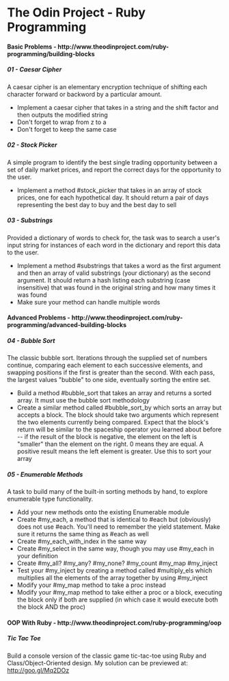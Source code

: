 # The Odin Project - Ruby Programming

<h4>Basic Problems - http://www.theodinproject.com/ruby-programming/building-blocks</h4>

<h5>01 - Caesar Cipher</h5>

  A caesar cipher is an elementary encryption technique of shifting each character forward or backword by a particular amount.
  <ul>
  <li>Implement a caesar cipher that takes in a string and the shift factor and then outputs the modified string</li>
  <li>Don't forget to wrap from z to a</li>
  <li>Don't forget to keep the same case</li>
  </ul>
  
<h5>02 - Stock Picker</h5>

  A simple program to identify the best single trading opportunity between a set of daily market prices, and report the correct days for the opportunity to the user.
  <ul>
  <li>Implement a method #stock_picker that takes in an array of stock prices, one for each hypothetical day. It should return a pair of days representing the best day to buy and the best day to sell</li>
  </ul>

<h5>03 - Substrings</h5>

  Provided a dictionary of words to check for, the task was to search a user's input string for instances of each word in the dictionary and report this data to the user.
  <ul>
  <li>Implement a method #substrings that takes a word as the first argument and then an array of valid substrings (your dictionary) as the second argument. It should return a hash listing each substring (case insensitive) that was found in the original string and how many times it was found</li>
  <li>Make sure your method can handle multiple words</li>
  </ul>

<h4>Advanced Problems - http://www.theodinproject.com/ruby-programming/advanced-building-blocks</h4>

<h5>04 - Bubble Sort</h5>

  The classic bubble sort. Iterations through the supplied set of numbers continue, comparing each element to each successive elements, and swapping positions if the first is greater than the second. With each pass, the largest values "bubble" to one side, eventually sorting the entire set.
  <ul>
  <li>Build a method #bubble_sort that takes an array and returns a sorted array. It must use the bubble sort methodology</li>
  <li>Create a similar method called #bubble_sort_by which sorts an array but accepts a block. The block should take two arguments which represent the two elements currently being compared. Expect that the block's return will be similar to the spaceship operator you learned about before -- if the result of the block is negative, the element on the left is "smaller" than the element on the right. 0 means they are equal. A positive result means the left element is greater. Use this to sort your array</li>
  </ul>

<h5>05 - Enumerable Methods</h5>

  A task to build many of the built-in sorting methods by hand, to explore enumerable type functionality.
  <ul>
  <li>Add your new methods onto the existing Enumerable module</li>
  <li>Create #my_each, a method that is identical to #each but (obviously) does not use #each. You'll need to remember the yield statement. Make sure it returns the same thing as #each as well</li>
  <li>Create #my_each_with_index in the same way</li>
  <li>Create #my_select in the same way, though you may use #my_each in your definition</li>
  <li>Create #my_all? #my_any? #my_none? #my_count #my_map #my_inject</li>
  <li>Test your #my_inject by creating a method called #multiply_els which multiplies all the elements of the array together by using #my_inject</li>
  <li>Modify your #my_map method to take a proc instead</li>
  <li>Modify your #my_map method to take either a proc or a block, executing the block only if both are supplied (in which case it would execute both the block AND the proc)</li>
  </ul>
  
  <h4>OOP With Ruby - http://www.theodinproject.com/ruby-programming/oop</h4>
  
<h5>Tic Tac Toe</h5>
  
  Build a console version of the classic game tic-tac-toe using Ruby and Class/Object-Oriented design. My solution can be previewed at: http://goo.gl/Mq2DOz
